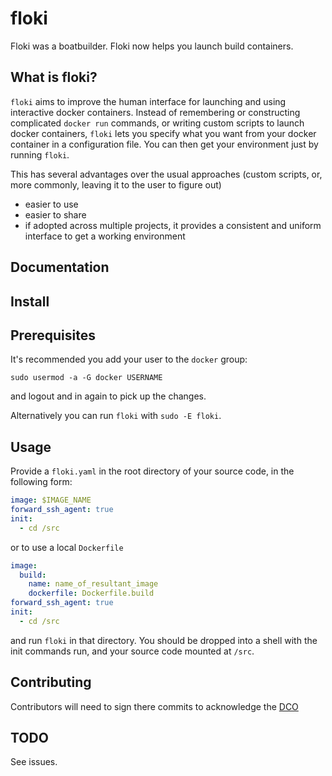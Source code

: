 # floki

Floki was a boatbuilder. Floki now helps you launch build containers.

## What is floki?

`floki` aims to improve the human interface for launching and using interactive docker containers. Instead of remembering or constructing complicated `docker run` commands, or writing custom scripts to launch docker containers, `floki` lets you specify what you want from your docker container in a configuration file. You can then get your environment just by running `floki`.

This has several advantages over the usual approaches (custom scripts, or, more commonly, leaving it to the user to figure out)

- easier to use
- easier to share
- if adopted across multiple projects, it provides a consistent and uniform interface to get a working environment

## Documentation

## Install

## Prerequisites

It's recommended you add your user to the `docker` group:

```
sudo usermod -a -G docker USERNAME
```

and logout and in again to pick up the changes.

Alternatively you can run `floki` with `sudo -E floki`.

## Usage

Provide a `floki.yaml` in the root directory of your source code, in the following form:

```yaml
image: $IMAGE_NAME
forward_ssh_agent: true
init:
  - cd /src
```

or to use a local `Dockerfile`

```yaml
image:
  build:
    name: name_of_resultant_image
    dockerfile: Dockerfile.build
forward_ssh_agent: true
init:
  - cd /src
```

and run `floki` in that directory. You should be dropped into a shell with the init commands run, and your source code mounted at `/src`.

## Contributing

Contributors will need to sign there commits to acknowledge the [DCO](DCO) 

## TODO

See issues.
